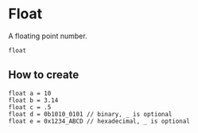 # Float

A floating point number.

```
float
```

## How to create

``` fcs
float a = 10
float b = 3.14
float c = .5
float d = 0b1010_0101 // binary, _ is optional
float e = 0x1234_ABCD // hexadecimal, _ is optional
```

